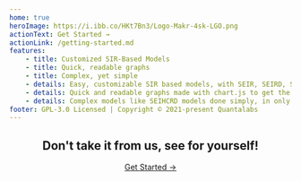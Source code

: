 ```yaml
---
home: true
heroImage: https://i.ibb.co/HKt7Bn3/Logo-Makr-4sk-LGO.png
actionText: Get Started →
actionLink: /getting-started.md
features:
    - title: Customized SIR-Based Models
    - title: Quick, readable graphs
    - title: Complex, yet simple
    - details: Easy, customizable SIR based models, with SEIR, SEIRD, SIR, and more models for you to choose from.
    - details: Quick and readable graphs made with chart.js to get the info you need, when you need it.
    - details: Complex models like SEIHCRD models done simply, in only 1-line of code.
footer: GPL-3.0 Licensed | Copyright © 2021-present Quantalabs
---
```


<div align='center'>
<h2 >Don't take it from us, see for yourself!</h2>
<a href="/getting-started.html">Get Started →</a>
</div>
<br>
<br>
<br>